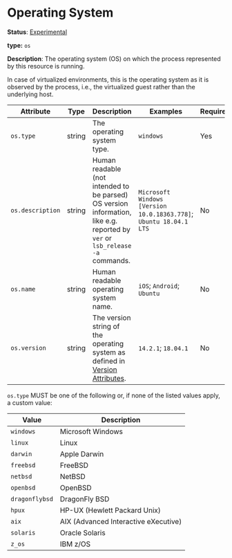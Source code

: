 # Operating System

**Status**: [Experimental](../../document-status.md)

**type:** `os`

**Description**: The operating system (OS) on which the process represented by this resource is running.

In case of virtualized environments, this is the operating system as it is observed by the process, i.e., the virtualized guest rather than the underlying host.

<!-- semconv os -->
| Attribute  | Type | Description  | Examples  | Required |
|---|---|---|---|---|
| `os.type` | string | The operating system type. | `windows` | Yes |
| `os.description` | string | Human readable (not intended to be parsed) OS version information, like e.g. reported by `ver` or `lsb_release -a` commands. | `Microsoft Windows [Version 10.0.18363.778]`; `Ubuntu 18.04.1 LTS` | No |
| `os.name` | string | Human readable operating system name. | `iOS`; `Android`; `Ubuntu` | No |
| `os.version` | string | The version string of the operating system as defined in [Version Attributes](../../resource/semantic_conventions/README.md#version-attributes). | `14.2.1`; `18.04.1` | No |

`os.type` MUST be one of the following or, if none of the listed values apply, a custom value:

| Value  | Description |
|---|---|
| `windows` | Microsoft Windows |
| `linux` | Linux |
| `darwin` | Apple Darwin |
| `freebsd` | FreeBSD |
| `netbsd` | NetBSD |
| `openbsd` | OpenBSD |
| `dragonflybsd` | DragonFly BSD |
| `hpux` | HP-UX (Hewlett Packard Unix) |
| `aix` | AIX (Advanced Interactive eXecutive) |
| `solaris` | Oracle Solaris |
| `z_os` | IBM z/OS |
<!-- endsemconv -->